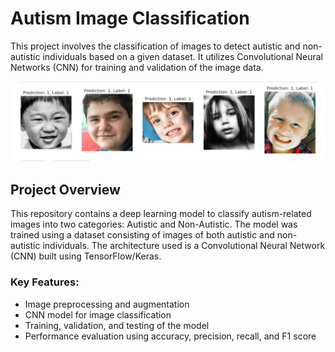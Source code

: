 # Autism Image Classification

This project involves the classification of images to detect autistic and non-autistic individuals based on a given dataset. It utilizes Convolutional Neural Networks (CNN) for training and validation of the image data.

  <img src="https://github.com/HanaNabhan/Autisim_detect/blob/main/result.png"/>

## Project Overview
This repository contains a deep learning model to classify autism-related images into two categories: Autistic and Non-Autistic. The model was trained using a dataset consisting of images of both autistic and non-autistic individuals. The architecture used is a Convolutional Neural Network (CNN) built using TensorFlow/Keras.

### Key Features:
- Image preprocessing and augmentation
- CNN model for image classification
- Training, validation, and testing of the model
- Performance evaluation using accuracy, precision, recall, and F1 score

